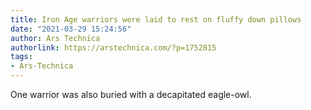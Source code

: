```yaml
---
title: Iron Age warriors were laid to rest on fluffy down pillows
date: "2021-03-29 15:24:56"
author: Ars Technica
authorlink: https://arstechnica.com/?p=1752815
tags:
- Ars-Technica
---
```

One warrior was also buried with a decapitated eagle-owl.